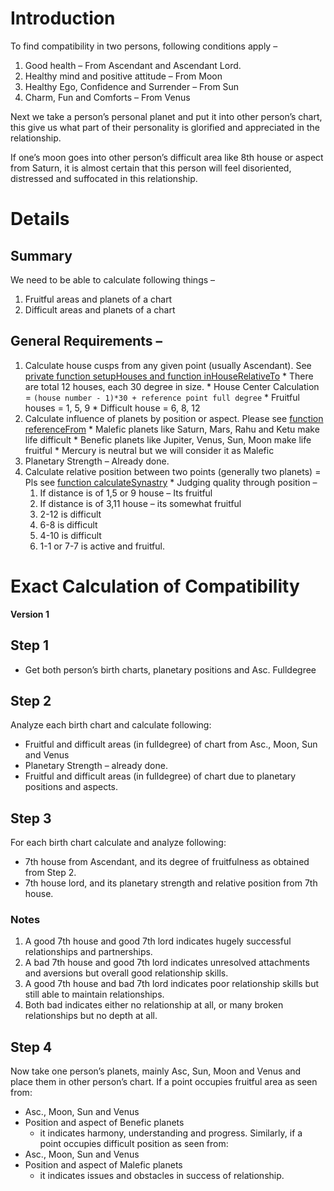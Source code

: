 # Introduction #
To find compatibility in two persons, following conditions apply –

  1. Good health – From Ascendant and Ascendant Lord.
  1. Healthy mind and positive attitude – From Moon
  1. Healthy Ego, Confidence and Surrender – From Sun
  1. Charm, Fun and Comforts – From Venus

Next we take a person’s personal planet and put it into other person’s chart, this give us what part of their personality is glorified and appreciated in the relationship.

If one’s moon goes into other person’s difficult area like 8th house or aspect from Saturn, it is almost certain that this person will feel disoriented, distressed and suffocated in this relationship.

# Details #

## Summary ##
We need to be able to calculate following things –
  1. Fruitful areas and planets of a chart
  1. Difficult areas and planets of a chart
## General Requirements – ##
  1. Calculate house cusps from any given point (usually Ascendant). See [private function setupHouses and function inHouseRelativeTo](http://code.google.com/p/aheadzen/source/browse/AnalyzeChart.php)
    * There are total 12 houses, each 30 degree in size.
    * House Center Calculation = `(house number - 1)*30 + reference point full degree`
    * Fruitful houses = 1, 5, 9
    * Difficult house = 6, 8, 12
  1. Calculate influence of planets by position or aspect. Please see [function referenceFrom](http://code.google.com/p/aheadzen/source/browse/AnalyzeChart.php)
    * Malefic planets like Saturn, Mars, Rahu and Ketu make life difficult
    * Benefic planets like Jupiter, Venus, Sun, Moon make life fruitful
    * Mercury is neutral but we will consider it as Malefic
  1. Planetary Strength – Already done.
  1. Calculate relative position between two points (generally two planets) = Pls see [function calculateSynastry](http://code.google.com/p/aheadzen/source/browse/AnalyzeChart.php)
    * Judging quality through position –
      1. If distance is of 1,5 or 9 house – Its fruitful
      1. If distance is of 3,11 house – its somewhat fruitful
      1. 2-12 is difficult
      1. 6-8 is difficult
      1. 4-10 is difficult
      1. 1-1 or 7-7 is active and fruitful.

# Exact Calculation of Compatibility #
**Version 1**
## Step 1 ##
  * Get both person’s birth charts, planetary positions and Asc. Fulldegree
## Step 2 ##
Analyze each birth chart and calculate following:
  * Fruitful and difficult areas (in fulldegree) of chart from Asc., Moon, Sun and Venus
  * Planetary Strength – already done.
  * Fruitful and difficult areas (in fulldegree) of chart due to planetary positions and aspects.
## Step 3 ##
For each birth chart calculate and analyze following:
  * 7th house from Ascendant, and its degree of fruitfulness as obtained from Step 2.
  * 7th house lord, and its planetary strength and relative position from 7th house.
### Notes ###
  1. A good 7th house and good 7th lord indicates hugely successful relationships and partnerships.
  1. A bad 7th house and good 7th lord indicates unresolved attachments and aversions but overall good relationship skills.
  1. A good 7th house and bad 7th lord indicates poor relationship skills but still able to maintain relationships.
  1. Both bad indicates either no relationship at all, or many broken relationships but no depth at all.
## Step 4 ##
Now take one person’s planets, mainly Asc, Sun, Moon and Venus and place them in other person’s chart.
If a point occupies fruitful area as seen from:
  * Asc., Moon, Sun and Venus
  * Position and aspect of Benefic planets
    * it indicates harmony, understanding and progress.
Similarly, if a point occupies difficult position as seen from:
  * Asc., Moon, Sun and Venus
  * Position and aspect of Malefic planets
    * it indicates issues and obstacles in success of relationship.